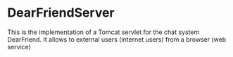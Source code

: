 # DearFriendServer
This is the implementation of a Tomcat servlet for the chat system DearFriend. It allows to external users (internet users) from a browser (web service)
